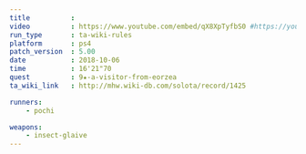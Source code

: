 ```yaml
---
title          :
video          : https://www.youtube.com/embed/qX8XpTyfbS0 #https://youtu.be/qX8XpTyfbS0
run_type       : ta-wiki-rules
platform       : ps4
patch_version  : 5.00
date           : 2018-10-06
time           : 16'21"70
quest          : 9★-a-visitor-from-eorzea
ta_wiki_link   : http://mhw.wiki-db.com/solota/record/1425

runners:
    - pochi

weapons:
    - insect-glaive
---
```


